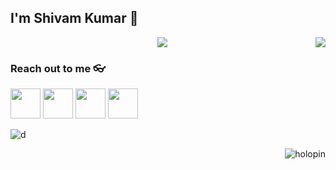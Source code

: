 ## I'm Shivam Kumar 🌚
<p align="center"><img align="center" src="http://github-readme-streak-stats.herokuapp.com?user=shivam999876&theme=react" />
<img align="right" src="https://github-readme-stats.vercel.app/api/top-langs/?username=shivam999876&langs_count=10&theme=react"/>




### Reach out to me 👓
<a href="https://www.linkedin.com/in/shivamkumar11/"><img src="https://blog-assets.hootsuite.com/wp-content/uploads/2018/09/In-2C-54px-R.png" width="48px" height="48px"></a>
<a href="https://github.com/shivam999876"><img src="https://cdn.icon-icons.com/icons2/2351/PNG/512/logo_github_icon_143196.png" width="48px" height="48px"></a>
<a href="https://x.com/shivam999876"><img src="https://i.ibb.co/kmgQVyW/twitter.png" width="48px" height="48px"></a>
<a href="https://www.instagram.com/shivam771999/"><img src="https://upload.wikimedia.org/wikipedia/commons/thumb/a/a5/Instagram_icon.png/1024px-Instagram_icon.png" width="48px" height="48px"></a> 


![d](https://visitor-badge.laobi.icu/badge?page_id=shivam999876)

<a href="https://holopin.me/shivam999876"/></a>
<a href="https://holopin.me/shivam999876"/></a>

<img align="right" alt="holopin" src="https://holopin.me/shivam999876">
